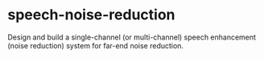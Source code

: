 # speech-noise-reduction
Design and build a single-channel (or multi-channel) speech enhancement (noise reduction) system for far-end noise reduction.
